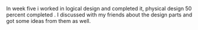 In week five i worked in logical design and completed it, physical design 50 percent completed .
I discussed with my friends about the design parts and got some ideas from them as well.
